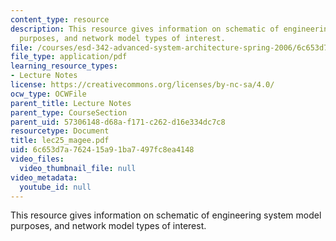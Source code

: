 ```yaml
---
content_type: resource
description: This resource gives information on schematic of engineering system model
  purposes, and network model types of interest.
file: /courses/esd-342-advanced-system-architecture-spring-2006/6c653d7a762415a91ba7497fc8ea4148_lec25_magee.pdf
file_type: application/pdf
learning_resource_types:
- Lecture Notes
license: https://creativecommons.org/licenses/by-nc-sa/4.0/
ocw_type: OCWFile
parent_title: Lecture Notes
parent_type: CourseSection
parent_uid: 57306148-d68a-f171-c262-d16e334dc7c8
resourcetype: Document
title: lec25_magee.pdf
uid: 6c653d7a-7624-15a9-1ba7-497fc8ea4148
video_files:
  video_thumbnail_file: null
video_metadata:
  youtube_id: null
---
```

This resource gives information on schematic of engineering system model purposes, and network model types of interest.